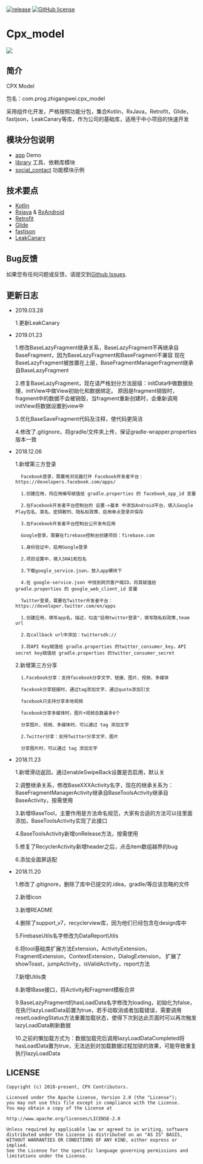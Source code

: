 [![release](https://img.shields.io/badge/release-1.0.0-green.svg)](https://play.google.com/store/apps/details?id=com.toyscollect.prizeclaw.clawin)
[![GitHub license](https://img.shields.io/badge/license-Apache%20License%202.0-blue.svg?style=flat)](http://www.apache.org/licenses/LICENSE-2.0)

# Cpx_model

![](https://github.com/wzgiceman/Cpx_model/blob/master/app/src/main/ic_launcher-web.png)

## 简介

CPX Model

包名：com.prog.zhigangwei.cpx_model

采用组件化开发，严格按照功能分包，集合Kotlin，RxJava，Retrofit，Glide，fastjson，LeakCanary等库，作为公司的基础库，适用于中小项目的快速开发

## 模块分包说明

* [app](https://github.com/wzgiceman/Cpx_model/tree/master/app) Demo
* [library](https://github.com/wzgiceman/Cpx_model/tree/master/library) 工具、依赖库模块
* [social_contact](https://github.com/wzgiceman/Cpx_model/tree/master/social_contact) 功能模块示例

## 技术要点

* [Kotlin](https://github.com/JetBrains/kotlin)
* [Rxjava](https://github.com/ReactiveX/RxJava) & [RxAndroid](https://github.com/ReactiveX/RxAndroid)
* [Retrofit](https://github.com/square/retrofit)
* [Glide](https://github.com/bumptech/glide)
* [fastjson](https://github.com/alibaba/fastjson)
* [LeakCanary](https://github.com/square/leakcanary)

## Bug反馈

如果您有任何问题或反馈，请提交到[Github Issues](https://github.com/wzgiceman/Cpx_model/issues).

## 更新日志
* 2019.03.28

    1.更新LeakCanary

* 2019.01.23

    1.修改BaseLazyFragment继承关系，BaseLazyFragment不再继承自BaseFragment，因为BaseLazyFragment和BaseFragment不兼容
    现在BaseLazyFragment被放置在上层，BaseFragmentManagerFragment继承自BaseLazyFragment
    
    2.修复BaseLazyFragment，现在请严格划分方法层级：initData中做数据处理，initView中做View初始化和数据绑定。
    原因是fragment销毁时，fragment中的数据不会被销毁，当fragment重新创建时，会重新调用initView将数据设置到view中
    
    3.优化BaseSaveFragment代码及注释，使代码更简洁
    
    4.修改了.gitignore，将gradle/文件夹上传，保证gradle-wrapper.properties版本一致

* 2018.12.06
    
    1.新增第三方登录
    
        Facebook登录，需要用浏览器打开 Facebook开发者平台：https://developers.facebook.com/apps/
        
        1.创建应用，将应用编号赋值给 gradle.properties 的 facebook_app_id 变量
        
        2.在Facebook开发者平台控制台的 设置->基本 中添加Android平台，填入Google Play包名、类名、密钥散列、隐私权政策、启用单点登录并保存
        
        3.在Facebook开发者平台控制台公开发布应用
        
        Google登录，需要在firebase控制台创建项目：firebase.com
        
        1.身份验证中，启用Google登录
        
        2.项目设置中，填入SHA1和包名
        
        3.下载google_service.json，放入app模块下
        
        4.在 google-service.json 中找到网页客户端ID，将其赋值给 gradle.properties 的 google_web_client_id 变量
        
        Twitter登录，需要在Twitter开发者平台：https://developer.twitter.com/en/apps
        
        1.创建应用，填写app名，描述，勾选"启用twitter登录"，填写隐私权政策,team url
        
        2.在callback url中添加：twittersdk://
        
        3.将API Key赋值给 gradle.properties 的twitter_consumer_key，API secret key赋值给 gradle.properties 的twitter_consumer_secret
    
    2.新增第三方分享
    
        1.Facebook分享：支持facebook分享文字、链接、图片、视频、多媒体
        
        facebook分享链接时，通过tag添加文字，通过quote添加引文
        
        facebook只支持分享本地视频
        
        facebook分享多媒体时，图片+视频总数最多6个
        
        分享图片、视频、多媒体时，可以通过 tag 添加文字
        
        2.Twitter分享：支持Twitter分享文字、图片
        
        分享图片时，可以通过 tag 添加文字

* 2018.11.23

    1.新增滑动返回，通过enableSwipeBack设置是否启用，默认关
    
    2.调整继承关系，修改BaseXXXActivity名字，现在的继承关系为：BaseFragmentManagerActivity继承自BaseToolsActivity继承自BaseActivity，按需使用
    
    3.新增IBaseTool，主要作用是方法命名规范，大家有合适的方法可以往里面添加，BaseToolsActivity实现了此接口
    
    4.BaseToolsActivity新增onRelease方法，按需使用
    
    5.修复了RecyclerActivity新增header之后，点击item数组越界的bug
    
    6.添加全面屏适配<meta-data android:name="android.max_aspect" android:value="2.1" />

* 2018.11.20

    1.修改了.gitignore，删除了库中已提交的.idea，gradle/等应该忽略的文件
    
    2.新增icon
    
    3.新增README
    
    4.删除了support_v7，recyclerview库，因为他们已经包含在design库中
    
    5.FirebaseUtils名字修改为DataReportUtils
    
    6.将tool基础类扩展方法Extension，ActivityExtension，FragmentExtension，ContextExtension，DialogExtension，
    扩展了showToast，jumpActivity，isValidActivity，report方法
    
    7.新增Utils类
    
    8.新增IBase接口，将Activity和Fragment模板合并
    
    9.BaseLazyFragment的hasLoadData名字修改为loading，初始化为false，在执行lazyLoadData前置为true，若手动取消或者加载错误，需要调用resetLoadingStatus方法重置加载状态，使得下次到达此页面时可以再次触发lazyLoadData刷新数据
    
    10.之前的懒加载方式为：数据加载完后调用lazyLoadDataCompleted将hasLoadData置为true，无法达到对加载数据过程加锁的效果，可能导致重复执行lazyLoadData

## LICENSE

    Copyright (c) 2018-present, CPX Contributors.

    Licensed under the Apache License, Version 2.0 (the "License");
    you may not use this file except in compliance with the License.
    You may obtain a copy of the License at

    http://www.apache.org/licenses/LICENSE-2.0

    Unless required by applicable law or agreed to in writing, software
    distributed under the License is distributed on an "AS IS" BASIS,
    WITHOUT WARRANTIES OR CONDITIONS OF ANY KIND, either express or implied.
    See the License for the specific language governing permissions and
    limitations under the License.
